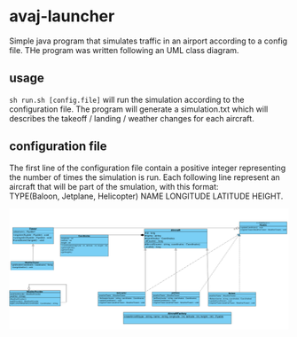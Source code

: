 # avaj-launcher
Simple java program that simulates traffic in an airport according to a config file. THe program was written following an UML class diagram.

## usage

`sh run.sh [config.file]` will run the simulation according to the configuration file. The program will generate a simulation.txt which will describes the takeoff / landing / weather changes for each aircraft.

## configuration file

The first line of the configuration file contain a positive integer representing the number of times the simulation is run. Each following line represent an aircraft that will be part of the smulation, with this format:<br/>TYPE(Baloon, Jetplane, Helicopter) NAME LONGITUDE LATITUDE HEIGHT.

![uml](assets/uml_diagram.png)
